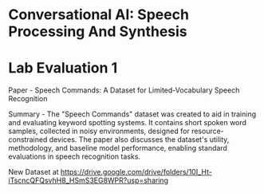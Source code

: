 # Conversational AI: Speech Processing And Synthesis
# Lab Evaluation 1

Paper - Speech Commands: A Dataset for Limited-Vocabulary Speech Recognition

Summary - The "Speech Commands" dataset was created to aid in training and evaluating keyword spotting systems. It contains short spoken word samples, collected in noisy environments, designed for resource-constrained devices. The paper also discusses the dataset's utility, methodology, and baseline model performance, enabling standard evaluations in speech recognition tasks.

New Dataset at <https://drive.google.com/drive/folders/10I_Ht-iTscncQFQsvhH8_HSmS3EG8WPR?usp=sharing>

